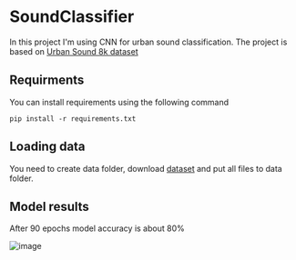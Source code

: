 # SoundClassifier
In this project I'm using CNN for urban sound classification.
The project is based on [Urban Sound 8k dataset](https://www.kaggle.com/datasets/chrisfilo/urbansound8k)

## Requirments
You can install requirements using the following command
```[shell]
pip install -r requirements.txt
```
## Loading data
You need to create data folder, download [dataset](https://www.kaggle.com/datasets/chrisfilo/urbansound8k) and put all files to data folder.
## Model results
After 90 epochs model accuracy is about 80%

![image](https://github.com/aidarnez/SoundClassifier/assets/90914886/65170537-31e0-42ad-834b-c324cb6a3bf3)

